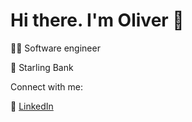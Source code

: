# Hi there. I'm Oliver 👋

👨‍💻 Software engineer

💼 Starling Bank

Connect with me:

🏢 [LinkedIn](https://www.linkedin.com/in/oliverrobinjackson/)

